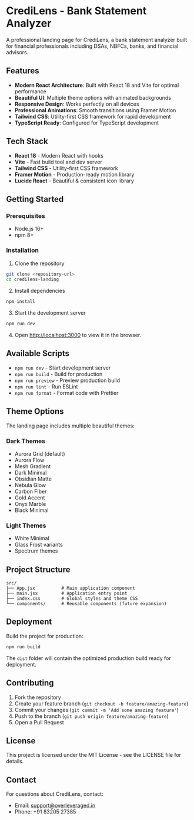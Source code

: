 # CrediLens - Bank Statement Analyzer

A professional landing page for CrediLens, a bank statement analyzer built for financial professionals including DSAs, NBFCs, banks, and financial advisors.

## Features

- **Modern React Architecture**: Built with React 18 and Vite for optimal performance
- **Beautiful UI**: Multiple theme options with animated backgrounds
- **Responsive Design**: Works perfectly on all devices
- **Professional Animations**: Smooth transitions using Framer Motion
- **Tailwind CSS**: Utility-first CSS framework for rapid development
- **TypeScript Ready**: Configured for TypeScript development

## Tech Stack

- **React 18** - Modern React with hooks
- **Vite** - Fast build tool and dev server
- **Tailwind CSS** - Utility-first CSS framework
- **Framer Motion** - Production-ready motion library
- **Lucide React** - Beautiful & consistent icon library

## Getting Started

### Prerequisites

- Node.js 16+ 
- npm 8+

### Installation

1. Clone the repository
```bash
git clone <repository-url>
cd credilens-landing
```

2. Install dependencies
```bash
npm install
```

3. Start the development server
```bash
npm run dev
```

4. Open [http://localhost:3000](http://localhost:3000) to view it in the browser.

## Available Scripts

- `npm run dev` - Start development server
- `npm run build` - Build for production
- `npm run preview` - Preview production build
- `npm run lint` - Run ESLint
- `npm run format` - Format code with Prettier

## Theme Options

The landing page includes multiple beautiful themes:

### Dark Themes
- Aurora Grid (default)
- Aurora Flow
- Mesh Gradient
- Dark Minimal
- Obsidian Matte
- Nebula Glow
- Carbon Fiber
- Gold Accent
- Onyx Marble
- Black Minimal

### Light Themes
- White Minimal
- Glass Frost variants
- Spectrum themes

## Project Structure

```
src/
├── App.jsx          # Main application component
├── main.jsx         # Application entry point
├── index.css        # Global styles and theme CSS
└── components/      # Reusable components (future expansion)
```

## Deployment

Build the project for production:

```bash
npm run build
```

The `dist` folder will contain the optimized production build ready for deployment.

## Contributing

1. Fork the repository
2. Create your feature branch (`git checkout -b feature/amazing-feature`)
3. Commit your changes (`git commit -m 'Add some amazing feature'`)
4. Push to the branch (`git push origin feature/amazing-feature`)
5. Open a Pull Request

## License

This project is licensed under the MIT License - see the LICENSE file for details.

## Contact

For questions about CrediLens, contact:
- Email: support@overleveraged.in
- Phone: +91 83205 27385
